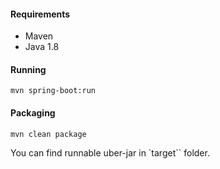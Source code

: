 #### Requirements

* Maven
* Java 1.8

#### Running

    mvn spring-boot:run

#### Packaging

    mvn clean package

You can find runnable uber-jar in `target`` folder.
